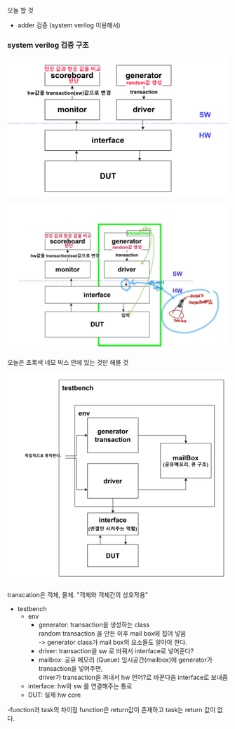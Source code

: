 오늘 할 것

- adder 검증 (system verilog 이용해서)

### system verilog 검증 구조
![](./systemverilog_constructor.png)

![](./png2.jpg)

오늘은 초록색 네모 박스 안에 있는 것만 해볼 것


![](./png3.png)

transcation은 객체, 물체.
"객체와 객체간의 상호작용"

- testbench
  - env
    - generator:
      transaction을 생성하는 class  
      random transaction 을 만든 이후 mail box에 집어 넣음  
      -> generator class가 mail box의 요소들도 알아야 한다.  
    - driver: transaction을 sw 로 바꿔서 interface로 넣어준다?  
    - mailbox: 공유 메모리 (Queue)
      임시공간(mailbox)에 generator가 transaction을 넣어주면,  
      driver가 transaction을 꺼내서 hw 언어?로 바꾼다음 interface로 보내줌
  - interface: hw와 sw 를 연결해주는 통로
  - DUT: 실제 hw core


-function과 task의 차이점
function은 return값이 존재하고 task는 return 값이 없다.
